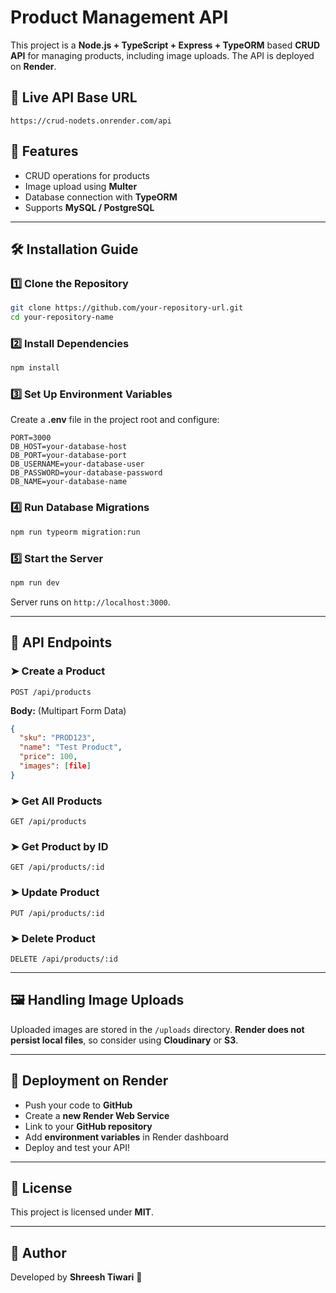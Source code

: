 # Product Management API

This project is a **Node.js + TypeScript + Express + TypeORM** based **CRUD API** for managing products, including image uploads. The API is deployed on **Render**.

## 🚀 Live API Base URL
```
https://crud-nodets.onrender.com/api
```

## 📌 Features
- CRUD operations for products
- Image upload using **Multer**
- Database connection with **TypeORM**
- Supports **MySQL / PostgreSQL**

---

## 🛠️ Installation Guide

### 1️⃣ Clone the Repository
```sh
git clone https://github.com/your-repository-url.git
cd your-repository-name
```

### 2️⃣ Install Dependencies
```sh
npm install
```

### 3️⃣ Set Up Environment Variables
Create a **.env** file in the project root and configure:
```env
PORT=3000
DB_HOST=your-database-host
DB_PORT=your-database-port
DB_USERNAME=your-database-user
DB_PASSWORD=your-database-password
DB_NAME=your-database-name
```

### 4️⃣ Run Database Migrations
```sh
npm run typeorm migration:run
```

### 5️⃣ Start the Server
```sh
npm run dev
```
Server runs on `http://localhost:3000`.

---

## 📝 API Endpoints

### ➤ Create a Product
```http
POST /api/products
```
**Body:** (Multipart Form Data)
```json
{
  "sku": "PROD123",
  "name": "Test Product",
  "price": 100,
  "images": [file]
}
```

### ➤ Get All Products
```http
GET /api/products
```

### ➤ Get Product by ID
```http
GET /api/products/:id
```

### ➤ Update Product
```http
PUT /api/products/:id
```

### ➤ Delete Product
```http
DELETE /api/products/:id
```

---

## 🖼️ Handling Image Uploads
Uploaded images are stored in the `/uploads` directory. **Render does not persist local files**, so consider using **Cloudinary** or **S3**.

---

## 🔧 Deployment on Render
- Push your code to **GitHub**
- Create a **new Render Web Service**
- Link to your **GitHub repository**
- Add **environment variables** in Render dashboard
- Deploy and test your API!

---

## 📜 License
This project is licensed under **MIT**.

---

## 📝 Author
Developed by **Shreesh Tiwari** 🚀